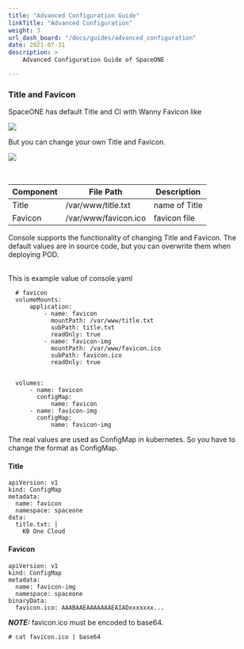 ```yaml
---
title: "Advanced Configuration Guide"
linkTitle: "Advanced Configuration"
weight: 3
url_dash_board: "/docs/guides/advanced_configuration" 
date: 2021-07-31
description: >
    Advanced Configuration Guide of SpaceONE

---
```


### Title and Favicon

SpaceONE has default Title and CI with Wanny Favicon like

![](/docs/setup/advanced_configuration/img/spaceone_default_favicon.png)

But you can change your own Title and Favicon.

![](/docs/setup/advanced_configuration/img/spaceone_custom_favicon.png)

</br>

| Component   | File Path | Description |
| ---         | ---       | ---         |
| Title       | /var/www/title.txt | name of Title |
| Favicon     | /var/www/favicon.ico | favicon file |


Console supports the functionality of changing Title and Favicon.
The default values are in source code, but you can overwrite them when deploying POD.

</br>
This is example value of console.yaml

~~~
  # favicon
  volumeMounts:
      application:
          - name: favicon
            mountPath: /var/www/title.txt
            subPath: title.txt
            readOnly: true
          - name: favicon-img
            mountPath: /var/www/favicon.ico
            subPath: favicon.ico
            readOnly: true


  volumes:
      - name: favicon
        configMap:
            name: favicon
      - name: favicon-img
        configMap:
            name: favicon-img
~~~

The real values are used as ConfigMap in kubernetes. So you have to change the format as ConfigMap.

#### Title

~~~
apiVersion: v1
kind: ConfigMap
metadata:
  name: favicon
  namespace: spaceone
data:
  title.txt: |
    KB One Cloud

~~~

#### Favicon

~~~
apiVersion: v1
kind: ConfigMap
metadata:
  name: favicon-img
  namespace: spaceone
binaryData:
  favicon.ico: AAABAAEAAAAAAAEAIADxxxxxxx...

~~~

**_NOTE:_**  favicon.ico must be encoded to base64.

~~~
# cat favicon.ico | base64
~~~
